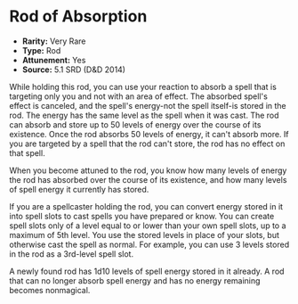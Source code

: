 # Rod of Absorption

- **Rarity:** Very Rare
- **Type:** Rod
- **Attunement:** Yes
- **Source:** 5.1 SRD (D&D 2014)

While holding this rod, you can use your reaction to absorb a spell that is targeting only you and not with an area of effect. The absorbed spell's effect is canceled, and the spell's energy-not the spell itself-is stored in the rod. The energy has the same level as the spell when it was cast. The rod can absorb and store up to 50 levels of energy over the course of its existence. Once the rod absorbs 50 levels of energy, it can't absorb more. If you are targeted by a spell that the rod can't store, the rod has no effect on that spell.

When you become attuned to the rod, you know how many levels of energy the rod has absorbed over the course of its existence, and how many levels of spell energy it currently has stored.

If you are a spellcaster holding the rod, you can convert energy stored in it into spell slots to cast spells you have prepared or know. You can create spell slots only of a level equal to or lower than your own spell slots, up to a maximum of 5th level. You use the stored levels in place of your slots, but otherwise cast the spell as normal. For example, you can use 3 levels stored in the rod as a 3rd-level spell slot.

A newly found rod has 1d10 levels of spell energy stored in it already. A rod that can no longer absorb spell energy and has no energy remaining becomes nonmagical.
